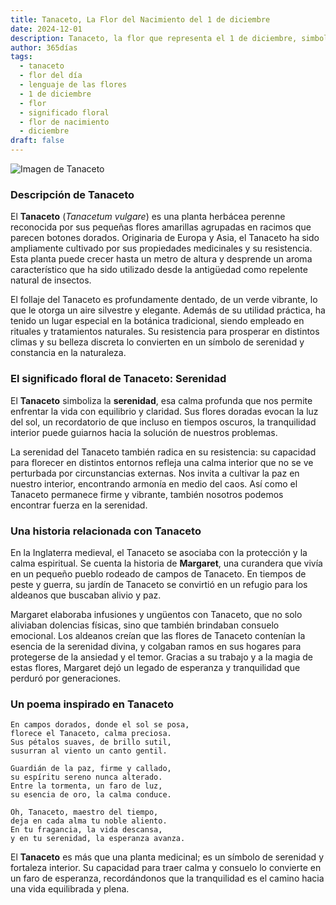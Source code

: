 ```yaml
---
title: Tanaceto, La Flor del Nacimiento del 1 de diciembre
date: 2024-12-01
description: Tanaceto, la flor que representa el 1 de diciembre, simboliza Serenidad. Descubre su fascinante historia, significado en el lenguaje de las flores y una poesía que celebra su belleza.
author: 365días
tags:
  - tanaceto
  - flor del día
  - lenguaje de las flores
  - 1 de diciembre
  - flor
  - significado floral
  - flor de nacimiento
  - diciembre
draft: false
---
```


![Imagen de Tanaceto](https://cdn.pixabay.com/photo/2016/02/08/14/43/tansy-1186677_640.jpg#center)


### Descripción de Tanaceto

El **Tanaceto** (_Tanacetum vulgare_) es una planta herbácea perenne reconocida por sus pequeñas flores amarillas agrupadas en racimos que parecen botones dorados. Originaria de Europa y Asia, el Tanaceto ha sido ampliamente cultivado por sus propiedades medicinales y su resistencia. Esta planta puede crecer hasta un metro de altura y desprende un aroma característico que ha sido utilizado desde la antigüedad como repelente natural de insectos.

El follaje del Tanaceto es profundamente dentado, de un verde vibrante, lo que le otorga un aire silvestre y elegante. Además de su utilidad práctica, ha tenido un lugar especial en la botánica tradicional, siendo empleado en rituales y tratamientos naturales. Su resistencia para prosperar en distintos climas y su belleza discreta lo convierten en un símbolo de serenidad y constancia en la naturaleza.

### El significado floral de Tanaceto: Serenidad

El **Tanaceto** simboliza la **serenidad**, esa calma profunda que nos permite enfrentar la vida con equilibrio y claridad. Sus flores doradas evocan la luz del sol, un recordatorio de que incluso en tiempos oscuros, la tranquilidad interior puede guiarnos hacia la solución de nuestros problemas.

La serenidad del Tanaceto también radica en su resistencia: su capacidad para florecer en distintos entornos refleja una calma interior que no se ve perturbada por circunstancias externas. Nos invita a cultivar la paz en nuestro interior, encontrando armonía en medio del caos. Así como el Tanaceto permanece firme y vibrante, también nosotros podemos encontrar fuerza en la serenidad.

### Una historia relacionada con Tanaceto

En la Inglaterra medieval, el Tanaceto se asociaba con la protección y la calma espiritual. Se cuenta la historia de **Margaret**, una curandera que vivía en un pequeño pueblo rodeado de campos de Tanaceto. En tiempos de peste y guerra, su jardín de Tanaceto se convirtió en un refugio para los aldeanos que buscaban alivio y paz.

Margaret elaboraba infusiones y ungüentos con Tanaceto, que no solo aliviaban dolencias físicas, sino que también brindaban consuelo emocional. Los aldeanos creían que las flores de Tanaceto contenían la esencia de la serenidad divina, y colgaban ramos en sus hogares para protegerse de la ansiedad y el temor. Gracias a su trabajo y a la magia de estas flores, Margaret dejó un legado de esperanza y tranquilidad que perduró por generaciones.

### Un poema inspirado en Tanaceto

```
En campos dorados, donde el sol se posa,  
florece el Tanaceto, calma preciosa.  
Sus pétalos suaves, de brillo sutil,  
susurran al viento un canto gentil.

Guardián de la paz, firme y callado,  
su espíritu sereno nunca alterado.  
Entre la tormenta, un faro de luz,  
su esencia de oro, la calma conduce.

Oh, Tanaceto, maestro del tiempo,  
deja en cada alma tu noble aliento.  
En tu fragancia, la vida descansa,  
y en tu serenidad, la esperanza avanza.
```

El **Tanaceto** es más que una planta medicinal; es un símbolo de serenidad y fortaleza interior. Su capacidad para traer calma y consuelo lo convierte en un faro de esperanza, recordándonos que la tranquilidad es el camino hacia una vida equilibrada y plena.